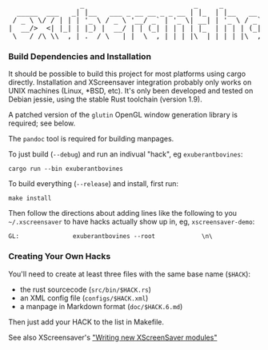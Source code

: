 
<pre>
                 _                          _     _                _        _ 
  _____  ___   _| |__   ___ _ __ __ _ _ __ | |_  | |__   __ _  ___| | _____| |
 / _ \ \/ / | | | '_ \ / _ \ '__/ _` | '_ \| __| | '_ \ / _` |/ __| |/ / __| |
|  __/>  <| |_| | |_) |  __/ | | (_| | | | | |_  | | | | (_| | (__|   <\__ \_|
 \___/_/\_\\__,_|_.__/ \___|_|  \__,_|_| |_|\__| |_| |_|\__,_|\___|_|\_\___(_) </pre>

### Build Dependencies and Installation

It should be possible to build this project for most platforms using cargo
directly. Installation and XScreensaver integration probably only works on UNIX
machines (Linux, \*BSD, etc). It's only been developed and tested on Debian
jessie, using the stable Rust toolchain (version 1.9).

A patched version of the `glutin` OpenGL window generation library is required;
see below.

The `pandoc` tool is required for building manpages.

To just build (`--debug`) and run an indivual "hack", eg `exuberantbovines`:

    cargo run --bin exuberantbovines

To build everything (`--release`) and install, first run:

    make install

Then follow the directions about adding lines like the following to you
`~/.xscreensaver` to have hacks actually show up in, eg, `xscreensaver-demo`:

    GL:               exuberantbovines --root             \n\

### Creating Your Own Hacks

You'll need to create at least three files with the same base name (`$HACK`):

- the rust sourcecode (`src/bin/$HACK.rs`)
- an XML config file (`configs/$HACK.xml`)
- a manpage in Markdown format (`doc/$HACK.6.md`)

Then just add your HACK to the list in Makefile.

See also XScreensaver's 
["Writing new XScreenSaver modules"](https://github.com/Zygo/xscreensaver/blob/master2/README.hacking)


